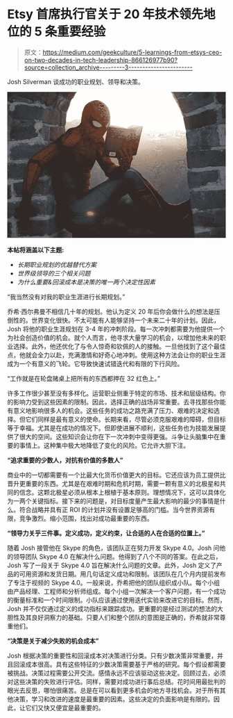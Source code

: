 # Etsy 首席执行官关于 20 年技术领先地位的 5 条重要经验

> 原文：<https://medium.com/geekculture/5-learnings-from-etsys-ceo-on-two-decades-in-tech-leadership-866126977b90?source=collection_archive---------3----------------------->

Josh Silverman 谈成功的职业规划、领导和决策。

![](img/4299ad653f8630e88093658baaa11acb.png)

**本帖将涵盖以下主题:**

*   *长期职业规划的优越替代方案*
*   *世界级领导的三个相关问题*
*   *为什么重要&回滚成本是决策的唯一两个决定性因素*

“我当然没有对我的职业生涯进行长期规划。”

乔希·西尔弗曼不相信几十年的规划。他认为定义 20 年后你会做什么的想法是压倒性的。世界变化很快。不太可能有人能够坚持一个未来二十年的计划。因此，Josh 将他的职业生涯规划在 3-4 年的冲刺阶段。每一次冲刺都需要为他提供一个为社会创造价值的机会。就个人而言，他寻求大量学习的机会，以增加他未来的职业选择。此外，他还优化了与令人惊奇和钦佩的人的接触。一旦他找到了这个最佳点，他就会全力以赴，充满激情和好奇心地冲刺。使用这种方法会让你的职业生涯成为一个有意义的飞轮。它导致快速试错迭代和有限的下行风险。

“工作就是在轮盘赌桌上把所有的东西都押在 32 红色上。”

许多工作很少甚至没有多样化。运营职业侧重于特定的市场、技术和层级结构。你的影响力受到这些因素的限制。因此，选择正确的战场非常重要。去寻找那些你能有意义地影响很多人的机会。这些任务的成功之路充满了压力、艰难的决定和选择。但它们同样是最有意义的使命。长期来看，尽管必须克服艰难的障碍，但目标等于幸福。尤其是在成功的情况下。但即使进展不顺利，这些任务也为技能发展提供了很大的空间。这些知识会让你在下一次冲刺中变得更强。斗争让头脑集中在重要的事情上。这种集中极大地降低了变化的风险。它允许大胆下注。

**“追求重要的少数人，对抗有价值的多数人”**

商业中的一切都需要有一个比最大化货币价值更大的目标。它还应该为员工提供比晋升更重要的东西。尤其是在艰难时期和危机时期，需要一颗有意义的北极星和共同的信念。这颗北极星必须从根本上根植于基本原则。理想情况下，这可以具体化为一两个关键指标。接下来的问题是，对目标度量产生最大影响的最少的事情是什么。符合战略并具有正 ROI 的计划并没有设置足够高的门槛。当今世界资源有限，竞争激烈。缩小范围，找出对成功最重要的东西。

**“领导力关乎三件事。定义成功，定义约束，让合适的人在合适的位置上。”**

随着 Josh 接管他在 Skype 的角色，该团队正在努力开发 Skype 4.0。Josh 问他的领导团队 Skype 4.0 在解决什么问题。他得到了八个不同的答案。在此之后，Josh 写了一段关于 Skype 4.0 旨在解决什么问题的文章。此外，Josh 定义了产品的可用资源和发货日期。用几句话定义成功和限制。该团队在几个月内提前发布了专注于视频的 Skype 4.0。一般来说，乔希把他的团队组织成小队。每个小组由产品经理、工程师和分析师组成。每个小组一次解决一个客户问题，有一个成功的衡量标准和一个时间限制。小队应该通过使用迭代实验来改进它的目标。然而，Josh 并不仅仅通过定义的成功指标来跟踪成功。更重要的是经过测试的想法的大胆性及其良好洞察力的基础。只要人们和整个团队的意图是正确的，乔希就非常尊重他们。

**“决策是关于减少失败的机会成本”**

Josh 根据决策的重要性和回滚成本对决策进行分类。只有少数决策非常重要，并且回滚成本很高。具有这些特征的少数决策需要基于严格的研究。每个假设都需要被挑战。决策过程需要公开交流。感情永远不应该驱动这些决定。回顾过去，必须对这些决策的失败进行评估。同样，需要对成功进行事后总结。花时间用最批判的眼光去反思，哪怕很痛苦。总是在可以看到更多机会的地方寻找机会。对于所有其他决策，学习和改进的速度是最重要的因素。这些决定的负面影响是有限的。因此，让它们又快又便宜是最重要的。